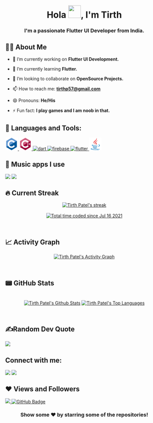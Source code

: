 
</p>
<h1 align="center">Hola <img src="https://raw.githubusercontent.com/nixin72/nixin72/master/wave.gif" width="40px" height="40px">, I'm Tirth</h1>
<h3 align="center">I'm a passionate Flutter UI Developer from India.</h3>


## 🙋‍♂️ About Me

- 🔭 I’m currently working on **Flutter UI Development.**

- 🌱 I’m currently learning **Flutter.**

- 👯 I’m looking to collaborate on **OpenSource Projects.**

- 📫 How to reach me: **tirthp57@gmail.com**

- 😄 Pronouns: **He/His**

- ⚡ Fun fact: **I play games and I am noob in that.**

## 🚀 Languages and Tools:

<p align="left"> <a href="https://www.cprogramming.com/" target="_blank" rel="noreferrer"> <img src="https://raw.githubusercontent.com/devicons/devicon/master/icons/c/c-original.svg" alt="c" width="40" height="40"/> </a> <a href="https://www.w3schools.com/cpp/" target="_blank" rel="noreferrer"> <img src="https://raw.githubusercontent.com/devicons/devicon/master/icons/cplusplus/cplusplus-original.svg" alt="cplusplus" width="40" height="40"/> </a> <a href="https://dart.dev" target="_blank" rel="noreferrer"> <img src="https://www.vectorlogo.zone/logos/dartlang/dartlang-icon.svg" alt="dart" width="40" height="40"/> </a> <a href="https://firebase.google.com/" target="_blank" rel="noreferrer"> <img src="https://www.vectorlogo.zone/logos/firebase/firebase-icon.svg" alt="firebase" width="40" height="40"/> </a> <a href="https://flutter.dev" target="_blank" rel="noreferrer"> <img src="https://www.vectorlogo.zone/logos/flutterio/flutterio-icon.svg" alt="flutter" width="40" height="40"/> </a> <a href="https://www.java.com" target="_blank" rel="noreferrer"> <img src="https://raw.githubusercontent.com/devicons/devicon/master/icons/java/java-original.svg" alt="java" width="40" height="40"/> </a> </p>


## 🎵 Music apps I use
 <img src="https://img.shields.io/badge/Spotify-1ED760?&style=for-the-badge&logo=spotify&logoColor=white"/> <img src="https://img.shields.io/badge/YouTube_Music-FF0000?style=for-the-badge&logo=youtube-music&logoColor=white"/>


## 🔥 Current Streak
<p align="center">
    <a href="https://github.com/tirthkp/github-readme-streak-stats">
        <img title="🔥 Get streak stats for your profile at git.io/streak-stats" alt="Tirth Patel's streak" src="https://github-readme-streak-stats.herokuapp.com/?user=tirthkp&theme=black-ice&hide_border=true&stroke=0000&background=060A0CD0"/>
        </a><br/><br/>
	<a href="https://wakatime.com/@7bbb6449-b615-4b60-8635-b548e17f5175"><img src="https://wakatime.com/badge/user/7bbb6449-b615-4b60-8635-b548e17f5175.svg" alt="Total time coded since Jul 16 2021" /></a>
</p>
<br/>

## 📈 Activity Graph
<p align="center">
	<a href="https://github.com/tirthkp/github-readme-activity-graph"><img alt="Tirth Patel's Activity Graph" src="https://activity-graph.herokuapp.com/graph?username=tirthkp&bg_color=0D1117&color=5BCDEC&line=5BCDEC&point=FFFFFF&hide_border=true" /></a>
</p>
<br/>

## 📟 GitHub Stats
<p align="center">
	<br/>
    <a href="https://github.com/tirthkp/github-readme-stats"><img alt="Tirth Patel's Github Stats" src="https://github-readme-stats.vercel.app/api?username=tirthkp&show_icons=true&count_private=true&theme=react&hide_border=true&bg_color=0D1117" height="200px" width="400px" /></a>
  <a href="https://github.com/tirthkp/github-readme-stats"><img alt="Tirth Patel's Top Languages" src="https://github-readme-stats.vercel.app/api/top-langs/?username=tirthkp&langs_count=8&count_private=true&layout=compact&theme=react&hide_border=true&bg_color=0D1117" height="200px"  width="400px" /></a> <br/>
	
</p>
<br/>

## ✍️Random Dev Quote

![](https://quotes-github-readme.vercel.app/api?type=horizontal&theme=tokyonight)


## Connect with me:
<p align="left">

<a href = "https://www.linkedin.com/in/tirthkp/"><img src="https://img.icons8.com/fluent/48/000000/linkedin.png"/></a>
<a href = "https://www.instagram.com/flutter_ui_/"><img src="https://img.icons8.com/fluent/48/000000/instagram-new.png"/></a>


</p>

## ❤ Views and Followers
<a href="https://github.com/Meghna-DAS/github-profile-views-counter">
    <img src="https://komarev.com/ghpvc/?username=tirthkp">
</a>
<a href="https://github.com/tirthkp?tab=followers"><img src="https://img.shields.io/github/followers/tirthkp?label=Followers&style=social" alt="GitHub Badge"></a>

<div align="center">

### Show some ❤️ by starring some of the repositories!

</div>
